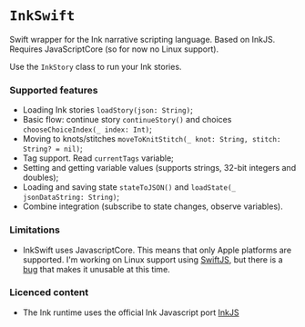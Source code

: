#  ``InkSwift``
Swift wrapper for the Ink narrative scripting language. Based on InkJS. Requires JavaScriptCore (so for now no Linux support).

Use the ``InkStory`` class to run your Ink stories.

### Supported features
- Loading Ink stories `loadStory(json: String)`;
- Basic flow: continue story `continueStory()` and choices `chooseChoiceIndex(_ index: Int)`;
- Moving to knots/stitches `moveToKnitStitch(_ knot: String, stitch: String? = nil)`;
- Tag support. Read `currentTags` variable;
- Setting and getting variable values (supports strings, 32-bit integers and doubles);
- Loading and saving state `stateToJSON()` and `loadState(_ jsonDataString: String)`;
- Combine integration (subscribe to state changes, observe variables).

### Limitations
* InkSwift uses JavascriptCore. This means that only Apple platforms are supported. I'm working on Linux support using [SwiftJS](https://github.com/SusanDoggie/SwiftJS), but there is a [bug](https://github.com/SusanDoggie/SwiftJS/issues/1) that makes it unusable at this time.

### Licenced content
* The Ink runtime uses the official Ink Javascript port [InkJS](https://github.com/y-lohse/inkjs)
